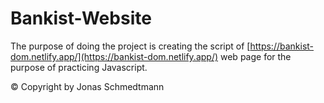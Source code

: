 # Bankist-Website
 The purpose of doing the project is creating the script of [https://bankist-dom.netlify.app/](https://bankist-dom.netlify.app/) web page for the purpose of practicing Javascript.  
 
© Copyright by Jonas Schmedtmann

